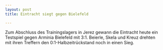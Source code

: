 ```yaml
---
layout: post
title: Eintracht siegt gegen Bielefeld

---
```


Zum Abschluss des Trainingslagers in Jerez gewann die Eintracht heute ein Testspiel gegen Arminia Bielefeld mit 3:1. Beierle, Skela und Kreuz drehten mit ihren Treffern den 0:1-Halbzeitrückstand noch in einen Sieg. 


